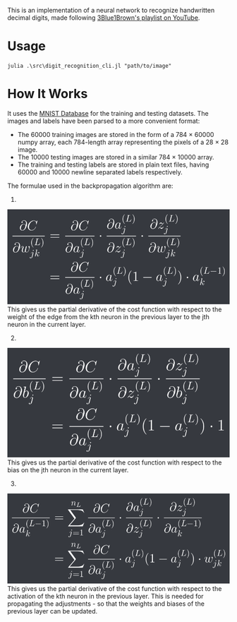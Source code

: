 This is an implementation of a neural network to recognize handwritten decimal digits, made following [3Blue1Brown's playlist on YouTube](https://www.youtube.com/playlist?list=PLZHQObOWTQDNU6R1_67000Dx_ZCJB-3pi).

# Usage
```
julia .\src\digit_recognition_cli.jl "path/to/image"
```

# How It Works

It uses the [MNIST Database](http://yann.lecun.com/exdb/mnist/) for the training and testing datasets. 
The images and labels have been parsed to a more convenient format:
 - The 60000 training images are stored in the form of a 784 × 60000 numpy array, each 784-length array representing the pixels of a 28 × 28 image.
 - The 10000 testing images are stored in a similar 784 × 10000 array.
 - The training and testing labels are stored in plain text files, having 60000 and 10000 newline separated labels respectively.


The formulae used in the backpropagation algorithm are:

1.
![dcdw](./images/dcdw.png)
This gives us the partial derivative of the cost function with respect to the weight of the edge from the kth neuron in the previous layer to the jth neuron in the current layer.

2. 
![dcdb](./images/dcdb.png)
This gives us the partial derivative of the cost function with respect to the bias on the jth neuron in the current layer.

3. 
![dcda](./images/dcda.png)
This gives us the partial derivative of the cost function with respect to the activation of the kth neuron in the previous layer. This is needed for propagating the adjustments - so that the weights and biases of the previous layer can be updated.
